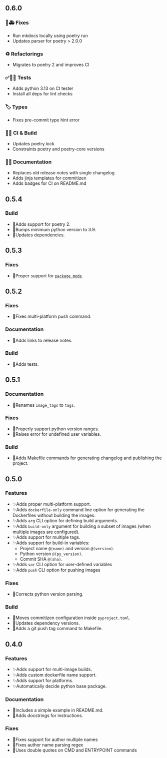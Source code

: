 ## 0.6.0

### 🐛🚑️ Fixes

- Run mkdocs locally using poetry run
- Updates parser for poetry > 2.0.0

### ♻️ Refactorings

- Migrates to poetry 2 and improves CI

### ✅🤡🧪 Tests

- Adds python 3.13 on CI tester
- Install all deps for lint checks

### 🏷️ Types

- Fixes pre-commit type hint error

### 💚👷 CI & Build

- Updates poetry.lock
- Constraints poetry and poetry-core versions

### 📝💡 Documentation

- Replaces old release notes with single changelog
- Adds jinja templates for commitizen
- Adds badges for CI on README.md

## 0.5.4

### Build

- 🔧Adds support for poetry 2.
- 🔧Bumps minimum python version to 3.9.
- 🔧Updates dependencies.

## 0.5.3

### Fixes

- 🐛Proper support for [`package_mode`](https://python-poetry.org/docs/pyproject#package-mode).

## 0.5.2

### Fixes

- 🐛Fixes multi-platform push command.

### Documentation

- 📜Adds links to release notes.

### Build

- 🔧Adds tests.


## 0.5.1

### Documentation

- 📜Renames `image_tags` to `tags`.

### Fixes

- 🐛Properly support python version ranges.
- 🐛Raises error for undefined user variables.

### Build

- 🔧Adds Makefile commands for generating changelog and publishing the project.

## 0.5.0

### Features

- ✨Adds proper multi-platform support.
- ✨Adds `dockerfile-only` command line option for generating the Dockerfiles without building the images.
- ✨Adds `arg` CLI option for defining build arguments.
- ✨Adds `build-only` argument for building a subset of images (when multiple images are configured).
- ✨Adds support for multiple tags.
- ✨Adds support for build-in variables:
  - Project name `@(name)` and version `@(version)`.
  - Python version `@(py_version)`.
  - Commit SHA `@(sha)`.
- ✨Adds `var` CLI option for user-defined variables
- ✨Adds `push` CLI option for pushing images

### Fixes

- 🐛Corrects python version parsing.

### Build

- 🔧Moves commitizen configuration inside `pyproject.toml`.
- 🔧Updates dependency versions.
- 🔧Adds a git push tag command to Makefile.


## 0.4.0

### Features

- ✨Adds support for multi-image builds.
- ✨Adds custom dockerfile name support.
- ✨Adds support for platforms.
- ✨Automatically decide python base package.

### Documentation

- 📜Includes a simple example in README.md.
- 📜Adds docstrings for instructions.

### Fixes

- 🐛Fixes support for author multiple names
- 🐛Fixes author name parsing regex
- 🐛Uses double quotes on CMD and ENTRYPOINT commands
